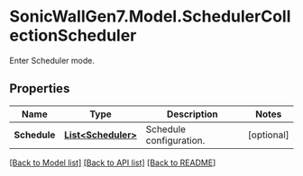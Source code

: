 # SonicWallGen7.Model.SchedulerCollectionScheduler
Enter Scheduler mode.

## Properties

Name | Type | Description | Notes
------------ | ------------- | ------------- | -------------
**Schedule** | [**List&lt;Scheduler&gt;**](Scheduler.md) | Schedule configuration. | [optional] 

[[Back to Model list]](../README.md#documentation-for-models) [[Back to API list]](../README.md#documentation-for-api-endpoints) [[Back to README]](../README.md)

